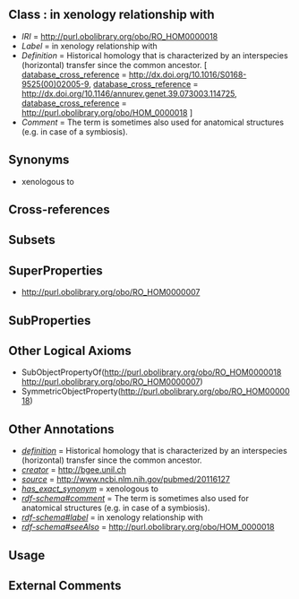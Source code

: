 
## Class : in xenology relationship with

 * *IRI* = http://purl.obolibrary.org/obo/RO_HOM0000018
 * *Label* = in xenology relationship with
 * *Definition* = Historical homology that is characterized by an interspecies (horizontal) transfer since the common ancestor. [ [database_cross_reference](../../ef/oboInOwl#hasDbXref.md) = http://dx.doi.org/10.1016/S0168-9525(00)02005-9, [database_cross_reference](../../ef/oboInOwl#hasDbXref.md) = http://dx.doi.org/10.1146/annurev.genet.39.073003.114725, [database_cross_reference](../../ef/oboInOwl#hasDbXref.md) = http://purl.obolibrary.org/obo/HOM_0000018 ]
 * *Comment* = The term is sometimes also used for anatomical structures (e.g. in case of a symbiosis).

## Synonyms

 * xenologous to

## Cross-references


## Subsets


## SuperProperties

 * <http://purl.obolibrary.org/obo/RO_HOM0000007>

## SubProperties


## Other Logical Axioms

 * SubObjectPropertyOf(<http://purl.obolibrary.org/obo/RO_HOM0000018> <http://purl.obolibrary.org/obo/RO_HOM0000007>)
 * SymmetricObjectProperty(<http://purl.obolibrary.org/obo/RO_HOM0000018>)

## Other Annotations

 * *[definition](../../IAO/15/IAO_0000115.md)* = Historical homology that is characterized by an interspecies (horizontal) transfer since the common ancestor.
 * *[creator](../../or/creator.md)* = http://bgee.unil.ch
 * *[source](../../ce/source.md)* = http://www.ncbi.nlm.nih.gov/pubmed/20116127
 * *[has_exact_synonym](../../ym/oboInOwl#hasExactSynonym.md)* = xenologous to
 * *[rdf-schema#comment](../../nt/rdf-schema#comment.md)* = The term is sometimes also used for anatomical structures (e.g. in case of a symbiosis).
 * *[rdf-schema#label](../../el/rdf-schema#label.md)* = in xenology relationship with
 * *[rdf-schema#seeAlso](../../so/rdf-schema#seeAlso.md)* = http://purl.obolibrary.org/obo/HOM_0000018

## Usage


## External Comments

